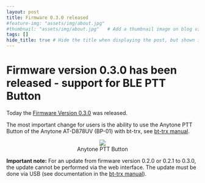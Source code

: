```yaml
---
layout: post
title: Firmware 0.3.0 released
#feature-img: "assets/img/about.jpg"
#thumbnail: "assets/img/about.jpg"   # Add a thumbnail image on blog view
tags: []
hide_title: true # Hide the title when displaying the post, but shown in lists of posts
---
```


# Firmware version 0.3.0 has been released - support for BLE PTT Button

Today the [Firmware Version 0.3.0](https://github.com/bt-trx/firmware/releases/tag/0.3.0) was released.

The most important change for users is the ability to use the Anytone PTT Button
of the Anytone AT-D878UV (BP-01) with bt-trx, see [bt-trx manual](https://manual.bt-trx.com/30_Bedienung/Inbetriebnahme/#ble-bluetooth-low-energy-ptt-button).

<p style='text-align: center'><img src='{{ site.baseurl_root}}assets/img/posts/2019-12-03_ble_button.png'><br>Anytone PTT Button</p>

**Important note:** For an update from firmware version 0.2.0 or 0.2.1 to
0.3.0, the update cannot be performed via the web interface. The update
must be done via USB (see documentation in the [bt-trx manual](https://manual.bt-trx.com/40_Entwicklung/Flashen%20der%20Firmware%20%C3%BCber%20USB/)).
